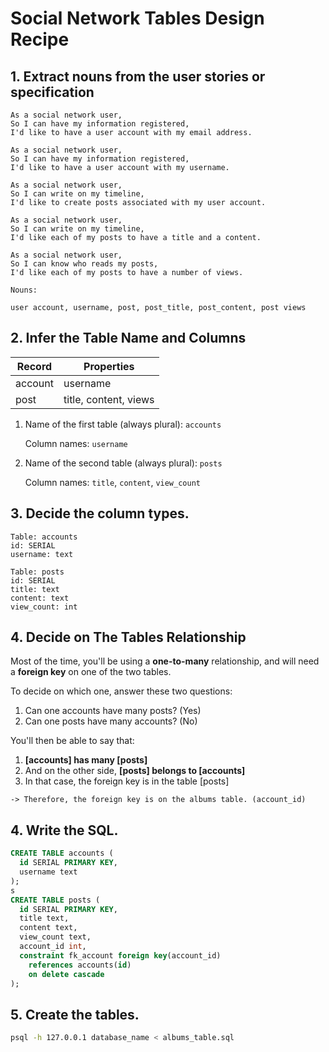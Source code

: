 # Social Network Tables Design Recipe 

## 1. Extract nouns from the user stories or specification

```
As a social network user,
So I can have my information registered,
I'd like to have a user account with my email address.

As a social network user,
So I can have my information registered,
I'd like to have a user account with my username.

As a social network user,
So I can write on my timeline,
I'd like to create posts associated with my user account.

As a social network user,
So I can write on my timeline,
I'd like each of my posts to have a title and a content.

As a social network user,
So I can know who reads my posts,
I'd like each of my posts to have a number of views.
```

```
Nouns:

user account, username, post, post_title, post_content, post views
```

## 2. Infer the Table Name and Columns

| Record                | Properties          |
| --------------------- | ------------------  |
| account               | username
| post                  | title, content, views

1. Name of the first table (always plural): `accounts` 

    Column names: `username`

2. Name of the second table (always plural): `posts` 

    Column names: `title`, `content`, `view_count`

## 3. Decide the column types.

```
Table: accounts
id: SERIAL
username: text

Table: posts
id: SERIAL
title: text
content: text
view_count: int
```

## 4. Decide on The Tables Relationship

Most of the time, you'll be using a **one-to-many** relationship, and will need a **foreign key** on one of the two tables.

To decide on which one, answer these two questions:

1. Can one accounts have many posts? (Yes)
2. Can one posts have many accounts? (No)

You'll then be able to say that:

1. **[accounts] has many [posts]**
2. And on the other side, **[posts] belongs to [accounts]**
3. In that case, the foreign key is in the table [posts]

```
-> Therefore, the foreign key is on the albums table. (account_id)
```

## 4. Write the SQL.

```sql
CREATE TABLE accounts (
  id SERIAL PRIMARY KEY,
  username text
);
s
CREATE TABLE posts (
  id SERIAL PRIMARY KEY,
  title text,
  content text,
  view_count text, 
  account_id int,
  constraint fk_account foreign key(account_id)
    references accounts(id)
    on delete cascade
);

```

## 5. Create the tables.

```bash
psql -h 127.0.0.1 database_name < albums_table.sql
```
